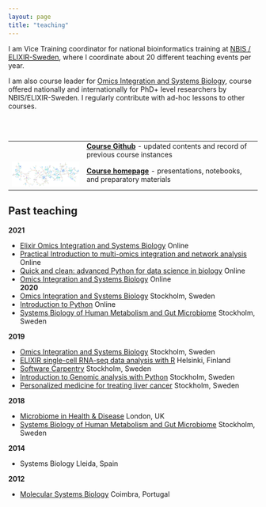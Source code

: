 ```yaml
---
layout: page
title: "teaching"
---
```


I am Vice Training coordinator for national bioinformatics training at [NBIS / ELIXIR-Sweden](www.nbis.se), where I coordinate about 20 different teaching events per year.  
  
I am also course leader for [Omics Integration and Systems Biology][1], course offered nationally and internationally for PhD+ level researchers by NBIS/ELIXIR-Sweden. I regularly contribute with ad-hoc lessons to other courses.

<table class="center" style="width: 100%; border-collapse: collapse; border-style: hidden; height: 160;" border="0">
    <tbody>
        <tr style="height: 80;">
            <td style="width: 30%; text-align: left">
                <a title="Github" href="https://github.com/NBISweden/workshop_omics_integration">
                    <img src="https://cdn.iowacomputergurus.com/blog/another-genius-move-from-microsoft-acquires-github-for-7-5-billion-in-stock.png" alt="" width="100%"/>
                </a>
            </td>
            <td style="width: 70%; text-align: left">
                <a title="Github" href="https://github.com/NBISweden/workshop_omics_integration"><strong>
                Course Github</strong></a> - updated contents and record of previous course instances
            </td>
        </tr>
        <tr style="height: 80;">
            <td style="width: 30%; text-align: left">
                <a title="Homepage" href="https://uppsala.instructure.com/courses/52162">
                    <img src="./includes/assets/img/net.png" alt="" width="100%"/>
                </a>
            </td>
            <td style="width: 70%; text-align: left">
                <a title="Homepage" href="https://uppsala.instructure.com/courses/52162"><strong>
                Course homepage</strong></a> - presentations, notebooks, and preparatory materials
            </td>
        </tr>
<!--         <tr style="height: 80px;">
            <td style="width: 30%; text-align: left">
                <a title="Homepage" href="https://uppsala.instructure.com/courses/52162">
                    this
                </a>
            </td>
            <td style="width: 70%; text-align: left">
                <a title="Homepage" href="https://nbisweden.github.io/workshop_omics_integration/"><strong>
                    Course Homepage</strong></a> - presentations, notebooks, and preparatory materials
            </td> -->
            <br><br>
        </tr>
    </tbody>
</table>

## Past teaching
**2021**  
- [Elixir Omics Integration and Systems Biology](https://uppsala.instructure.com/courses/52162)   Online     
- [Practical Introduction to multi-omics integration and network analysis](https://nbisweden.github.io/workshop_omicsint_ISMBECCB/)   Online  
- [Quick and clean: advanced Python for data science in biology](https://www.scilifelab.se/event/quick-and-clean-advanced-python-for-data-science-in-biology-online/) Online   
- [Omics Integration and Systems Biology](https://github.com/NBISweden/workshop_omics_integration/tree/course2104)    Online     
**2020**  
- [Omics Integration and Systems Biology](https://github.com/NBISweden/workshop_omics_integration/tree/course2010)    Stockholm, Sweden     
- [Introduction to Python](https://nbisweden.github.io/workshop-python/)  Online     
- [Systems Biology of Human Metabolism and Gut Microbiome](https://sysmedicine.github.io/phd2020/)    Stockholm, Sweden     

**2019**  
- [Omics Integration and Systems Biology](https://github.com/NBISweden/workshop_omics_integration/tree/v0.1)  Stockholm, Sweden      
- [ELIXIR single-cell RNA-seq data analysis with R](https://www.csc.fi/fi/web/training/-/scrnaseq)    Helsinki, Finland         
- [Software Carpentry](https://wikfeldt.github.io/2019-06-18-stockholm/)  Stockholm, Sweden      
- [Introduction to Genomic analysis with Python](https://researchschool.github.io/researchschool/)    Stockholm, Sweden      
- [Personalized medicine for treating liver cancer](https://www.scilifelab.se/news/scilifelab-brings-research-to-school/) Stockholm, Sweden      
  
**2018**  
- [Microbiome in Health & Disease](https://www.kcl.ac.uk/study/postgraduate/taught-courses/microbiome-in-health-disease-msc?utm_source=findamasters&utm_campaign=CMP-29756-N4H1L1&utm_medium=courselisting&utm_content=textLink)  London, UK       
- [Systems Biology of Human Metabolism and Gut Microbiome](https://sysmedicine-phd2018.readthedocs.io/en/latest/) Stockholm, Sweden       
  
**2014**  
- Systems Biology Lleida, Spain       
  
**2012**  
- [Molecular Systems Biology](http://beb.cnbc.pt/det_courses.asp?id=587)	Coimbra, Portugal

[1]: https://uppsala.instructure.com/courses/52162
